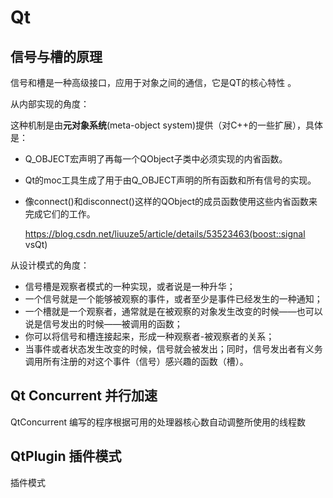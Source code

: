 # Qt

## 信号与槽的原理

信号和槽是一种高级接口，应用于对象之间的通信，它是QT的核心特性 。

从内部实现的角度：

这种机制是由**元对象系统**(meta-object system)提供（对C++的一些扩展），具体是：

- Q_OBJECT宏声明了再每一个QObject子类中必须实现的内省函数。

- Qt的moc工具生成了用于由Q_OBJECT声明的所有函数和所有信号的实现。

- 像connect()和disconnect()这样的QObject的成员函数使用这些内省函数来完成它们的工作。

  https://blog.csdn.net/liuuze5/article/details/53523463(boost::signal vsQt)

从设计模式的角度：

- 信号槽是观察者模式的一种实现，或者说是一种升华；
- 一个信号就是一个能够被观察的事件，或者至少是事件已经发生的一种通知；
- 一个槽就是一个观察者，通常就是在被观察的对象发生改变的时候——也可以说是信号发出的时候——被调用的函数；
- 你可以将信号和槽连接起来，形成一种观察者-被观察者的关系；
- 当事件或者状态发生改变的时候，信号就会被发出；同时，信号发出者有义务调用所有注册的对这个事件（信号）感兴趣的函数（槽）。



## Qt Concurrent 并行加速
QtConcurrent 编写的程序根据可用的处理器核心数自动调整所使用的线程数

## QtPlugin 插件模式
插件模式